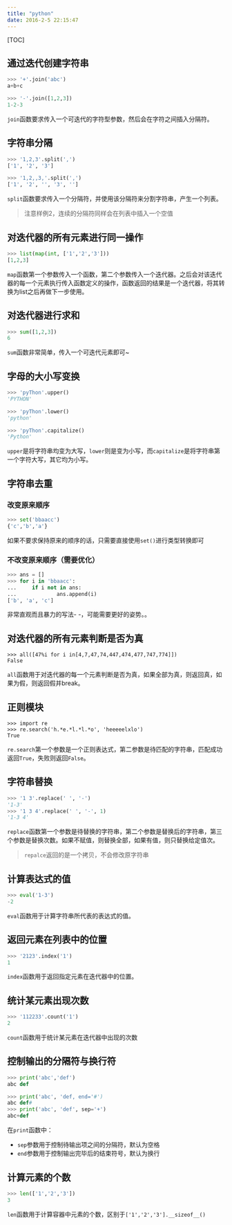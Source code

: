 ```yaml
---
title: "python"
date: 2016-2-5 22:15:47
---
```

[TOC]

## 通过迭代创建字符串

``` python
>>> '+'.join('abc')
a+b+c

>>> '-'.join([1,2,3])
1-2-3
```

`join`函数要求传入一个可迭代的字符型参数，然后会在字符之间插入分隔符。

## 字符串分隔

``` python
>>> '1,2,3'.split(',')
['1', '2', '3']

>>> '1,2,,3,'.split(',')
['1', '2', '', '3', '']
```

`split`函数要求传入一个分隔符，并使用该分隔符来分割字符串，产生一个列表。

> 注意样例2，连续的分隔符同样会在列表中插入一个空值

## 对迭代器的所有元素进行同一操作

``` python
>>> list(map(int, ['1','2','3']))
[1,2,3]
```

`map`函数第一个参数传入一个函数，第二个参数传入一个迭代器。之后会对该迭代器的每一个元素执行传入函数定义的操作，函数返回的结果是一个迭代器，将其转换为list之后再做下一步使用。

## 对迭代器进行求和

``` python
>>> sum([1,2,3])
6
```

`sum`函数非常简单，传入一个可迭代元素即可~

## 字母的大小写变换

``` python
>>> 'pyThon'.upper()
'PYTHON'

>>> 'pyThon'.lower()
'python'

>>> 'pyThon'.capitalize()
'Python'
```

`upper`是将字符串均变为大写，`lower`则是变为小写，而`capitalize`是将字符串第一个字符大写，其它均为小写。


## 字符串去重

### 改变原来顺序

``` python
>>> set('bbaacc')
{'c','b','a'}
```

如果不要求保持原来的顺序的话，只需要直接使用`set()`进行类型转换即可

### 不改变原来顺序（需要优化）

``` python
>>> ans = []
>>> for i in 'bbaacc':
...     if i not in ans:
...             ans.append(i)
['b', 'a', 'c']
```

非常直观而且暴力的写法- -，可能需要更好的姿势。。

## 对迭代器的所有元素判断是否为真

```
>>> all([47%i for i in[4,7,47,74,447,474,477,747,774]])
False
```

`all`函数用于对迭代器的每一个元素判断是否为真，如果全部为真，则返回真，如果为假，则返回假并break。

## 正则模块

```
>>> import re
>>> re.search('h.*e.*l.*l.*o', 'heeeeelxlo')
True
```

`re.search`第一个参数是一个正则表达式，第二参数是待匹配的字符串，匹配成功返回`True`，失败则返回`False`。

## 字符串替换

``` python
>>> '1 3'.replace(' ', '-')
'1-3'
>>> '1 3 4'.replace(' ', '-', 1)
'1-3 4'
```

`replace`函数第一个参数是待替换的字符串，第二个参数是替换后的字符串，第三个参数是替换次数。如果不赋值，则替换全部，如果有值，则只替换给定值次。

> `repalce`返回的是一个拷贝，不会修改原字符串

## 计算表达式的值

``` python
>>> eval('1-3')
-2
```

`eval`函数用于计算字符串所代表的表达式的值。

## 返回元素在列表中的位置

``` python
>>> '2123'.index('1')
1
```

`index`函数用于返回指定元素在迭代器中的位置。

## 统计某元素出现次数

``` python
>>> '112233'.count('1')
2
```

`count`函数用于统计某元素在迭代器中出现的次数

## 控制输出的分隔符与换行符

``` python
>>> print('abc','def')
abc def

>>> print('abc', 'def, end='#')
abc def#
>>> print('abc', 'def', sep='+')
abc+def
```

在`print`函数中：
- `sep`参数用于控制待输出项之间的分隔符，默认为空格
- `end`参数用于控制输出完毕后的结束符号，默认为换行

## 计算元素的个数

```python
>>> len(['1','2','3'])
3
```

`len`函数用于计算容器中元素的个数，区别于`['1','2','3'].__sizeof__()`

